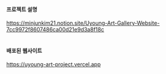#### 프로젝트 설명
https://minjunkim21.notion.site/Uyoung-Art-Gallery-Website-7cc9972f8607486ca00d21e9d3a8f18c
<br /><br />
#### 배포된 웹사이트
https://uyoung-art-project.vercel.app
